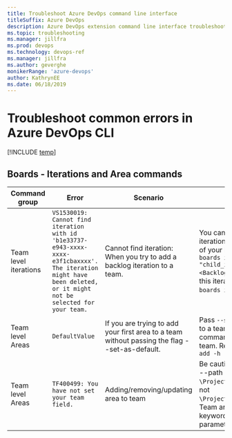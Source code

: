 ```yaml
---
title: Troubleshoot Azure DevOps command line interface
titleSuffix: Azure DevOps 
description: Azure DevOps extension command line interface troubleshooting 
ms.topic: troubleshooting 
ms.manager: jillfra
ms.prod: devops 
ms.technology: devops-ref
ms.manager: jillfra 
ms.author: geverghe
monikerRange: 'azure-devops'
author: KathrynEE
ms.date: 06/18/2019
---
```


# Troubleshoot common errors in Azure DevOps CLI

[!INCLUDE [temp](../_shared/version-vsts-only.md)] 

## Boards - Iterations and Area commands

| Command group        | Error                                                                                                                                                                | Scenario                                                                                                                                                                                               | Fix/Workaround                                                                                                                                                                                                                                                                                                                   |
|----------------------|----------------------------------------------------------------------------------------------------------------------------------------------------------------------|--------------------------------------------------------------------------------------------------------------------------------------------------------------------------------------------------------|----------------------------------------------------------------------------------------------------------------------------------------------------------------------------------------------------------------------------------------------------------------------------------------------------------------------------------|
| Team level iterations| `VS1530019: Cannot find iteration with id 'b1e33737-e943-xxxx-xxxx-e3f1cbaxxxx'. The iteration might have been deleted, or it might not be selected for your team.` | Cannot find iteration:  When you try to add a backlog iteration to a team. | You can only add child iterations of backlog iteration to your team. Create child iterations of your backlog iteration using command `az boards iteration project create --name "child_iteration_name" --path <BacklogIterationPath>`. Get the identifier of this iteration and add it to your team using `az boards iteration team add -h` command.|
| Team level Areas     | `DefaultValue`  | If you are trying to add your first area to a team without passing the flag --set-as-default. |Pass `--set-as-default` when adding an area to a team or use `az boards area team update` command to change the default area for the team. Refer help for `az boards area team add -h`|
| Team level Areas     | `TF400499: You have not set your team field.`| Adding/removing/updating area to team                      | Be cautious while working with team areas, --path parameter for team area must be `\ProjectName\RootAreaName\ChildArea1` and not `\ProjectName\Area\RootAreaName\ChildArea1`. Team area commands don't expect 'Area' keyword to be passed in the --path parameter. |